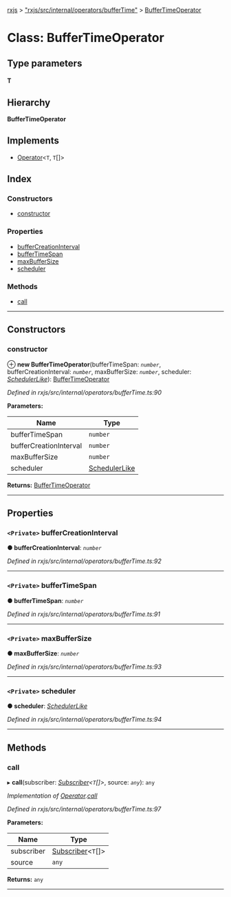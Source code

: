 [rxjs](../README.md) > ["rxjs/src/internal/operators/bufferTime"](../modules/_rxjs_src_internal_operators_buffertime_.md) > [BufferTimeOperator](../classes/_rxjs_src_internal_operators_buffertime_.buffertimeoperator.md)

# Class: BufferTimeOperator

## Type parameters
#### T 
## Hierarchy

**BufferTimeOperator**

## Implements

* [Operator](../interfaces/_rxjs_src_internal_operator_.operator.md)<`T`, `T`[]>

## Index

### Constructors

* [constructor](_rxjs_src_internal_operators_buffertime_.buffertimeoperator.md#constructor)

### Properties

* [bufferCreationInterval](_rxjs_src_internal_operators_buffertime_.buffertimeoperator.md#buffercreationinterval)
* [bufferTimeSpan](_rxjs_src_internal_operators_buffertime_.buffertimeoperator.md#buffertimespan)
* [maxBufferSize](_rxjs_src_internal_operators_buffertime_.buffertimeoperator.md#maxbuffersize)
* [scheduler](_rxjs_src_internal_operators_buffertime_.buffertimeoperator.md#scheduler)

### Methods

* [call](_rxjs_src_internal_operators_buffertime_.buffertimeoperator.md#call)

---

## Constructors

<a id="constructor"></a>

###  constructor

⊕ **new BufferTimeOperator**(bufferTimeSpan: *`number`*, bufferCreationInterval: *`number`*, maxBufferSize: *`number`*, scheduler: *[SchedulerLike](../interfaces/_rxjs_src_internal_types_.schedulerlike.md)*): [BufferTimeOperator](_rxjs_src_internal_operators_buffertime_.buffertimeoperator.md)

*Defined in rxjs/src/internal/operators/bufferTime.ts:90*

**Parameters:**

| Name | Type |
| ------ | ------ |
| bufferTimeSpan | `number` |
| bufferCreationInterval | `number` |
| maxBufferSize | `number` |
| scheduler | [SchedulerLike](../interfaces/_rxjs_src_internal_types_.schedulerlike.md) |

**Returns:** [BufferTimeOperator](_rxjs_src_internal_operators_buffertime_.buffertimeoperator.md)

___

## Properties

<a id="buffercreationinterval"></a>

### `<Private>` bufferCreationInterval

**● bufferCreationInterval**: *`number`*

*Defined in rxjs/src/internal/operators/bufferTime.ts:92*

___
<a id="buffertimespan"></a>

### `<Private>` bufferTimeSpan

**● bufferTimeSpan**: *`number`*

*Defined in rxjs/src/internal/operators/bufferTime.ts:91*

___
<a id="maxbuffersize"></a>

### `<Private>` maxBufferSize

**● maxBufferSize**: *`number`*

*Defined in rxjs/src/internal/operators/bufferTime.ts:93*

___
<a id="scheduler"></a>

### `<Private>` scheduler

**● scheduler**: *[SchedulerLike](../interfaces/_rxjs_src_internal_types_.schedulerlike.md)*

*Defined in rxjs/src/internal/operators/bufferTime.ts:94*

___

## Methods

<a id="call"></a>

###  call

▸ **call**(subscriber: *[Subscriber](_rxjs_src_internal_subscriber_.subscriber.md)<`T`[]>*, source: *`any`*): `any`

*Implementation of [Operator](../interfaces/_rxjs_src_internal_operator_.operator.md).[call](../interfaces/_rxjs_src_internal_operator_.operator.md#call)*

*Defined in rxjs/src/internal/operators/bufferTime.ts:97*

**Parameters:**

| Name | Type |
| ------ | ------ |
| subscriber | [Subscriber](_rxjs_src_internal_subscriber_.subscriber.md)<`T`[]> |
| source | `any` |

**Returns:** `any`

___

